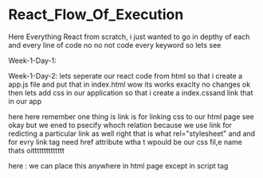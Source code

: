 # React_Flow_Of_Execution
Here Everything React from scratch, i just wanted to go in depthy of each and every line of code no no not code every keyword so lets see

Week-1-Day-1:

<!-- Emmet // generate some for us -->
<!-- //very powerful -->
<!-- //nbest code editors -->
<!-- //html:5 (basic html) -->
<!-- Hello World -->
<!DOCTYPE html>
<html lang="en">

<head>
    <meta charset="UTF-8">
    <meta name="viewport" content="width=device-width, initial-scale=1.0">
    <title>Document</title>
</head>
<!-- //i am basic html -->

<body>
    <div id="root">
        <!-- <h1>Hello World </h1> -->
    </div>

<!-- //i am javascript 
create h1 tag -->
<script>
    const h1Element = document.createElement('h1');
    // i am empty give me some value to put in me
    h1Element.innerHTML="Hello Super Engineer";//imnnerHTML (HTML) shoud be caps
    //h1: hey give me as a child to root or your wish i do not have capability to go run in your html you have to tell to your one of your html element to take me as a child please
//    okay lets call root and give h1 to root
   const rooth=document.getElementById('root');
   //why you called me 
   //i will give a child of mine please put that into yours as a child
//    okay then  how can you
//i have one method to give you i will us ethat
rooth.appendChild(h1Element);
</script>

<!-- //react -->
<!-- //CDN Links website content devlivery network where react has been hosted so can use react  from thier scripts -->
<!-- //now to add react in out application simply add react CDN linkes -->
 <script crossorigin src="https://unpkg.com/react@18/umd/react.development.js"></script>
<script crossorigin src="https://unpkg.com/react-dom@18/umd/react-dom.development.js"></script>
<!-- //hey super by just this lines of code allow us to use react super cool  -->
<!-- //okay we are but what are these are doing where they come from who wrotte those 
  -->
<!-- thses are just js files to the end react js a js because react is opersource javascript libarary -->
 <!-- <script crossorigin src="https://unpkg.com/react@18/umd/react.development.js"></script>
 hey i have opened its just javascript file all are just javascript functions  
 i came to know that this was written by facaebook developers to create react libarary
 and they gave us to use react in our apps this link is completely for react core 

 whereas  -->
<!-- <script crossorigin src="https://unpkg.com/react-dom@18/umd/react-dom.development.js"></script> this is a;lso same like above one but here it has code reltaed to how the dom should be manupulated in browsers lets say js can run in diff platforms like in crhrim in mobile browser 
so tell us how to modify the dom in diff browsers react-dom would help us  -->
<!-- ///React//-->
<script>
// <!-- create h1 element in react// -->
// <!-- okay i ahve method to create  -->
const h1ElementReact=React.createElement('h1',{},"Hello React Engineer");
// <!-- //create elemt is react core  concept so we have react.createElement -->
// <!-- okay i am ready to render give me to root  -->
//  <!-- okay how can i get root in dom tree
//   i need to create root for dom tree  so that here we have to create root for our react dom tree so thet we have ReactDom.createRoot not in react make sure

//    -->
const root = ReactDOM.createRoot(document.getElementById('root'));
//here see you are create root for dom by suing already existed div so now your div bemcomes your reactdom root
//dom tree is ride having 
root.render(h1ElementReact);
</script>
</body>
</html>

Week-1-Day-2:
lets seperate our react code from html so that i create a app.js file and put that in index.html
wow its works exaclty no changes 
ok then lets add css in our application so that i create a index.cssand link that in our app 
<link rel="stylesheet" href="index.css">

here here remember one thing is link is for linking css to our html page see okay but we ened to psecify whoch relation because we use link for redicting a particular link as well right that is what rel="stylesheet" and and for evry link tag need href attribute wtha t wpould be our css fil,e name thats oitttttttttttttt

here :<link rel="stylesheet" href="index.css"/> we can place this anywhere in html page except in script tag  